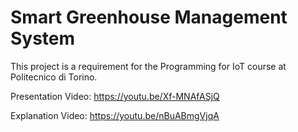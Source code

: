 # Smart Greenhouse Management System

This project is a requirement for the Programming for IoT course at 
Politecnico di Torino.

Presentation Video:
https://youtu.be/Xf-MNAfASjQ

Explanation Video:
https://youtu.be/nBuABmgVjqA
